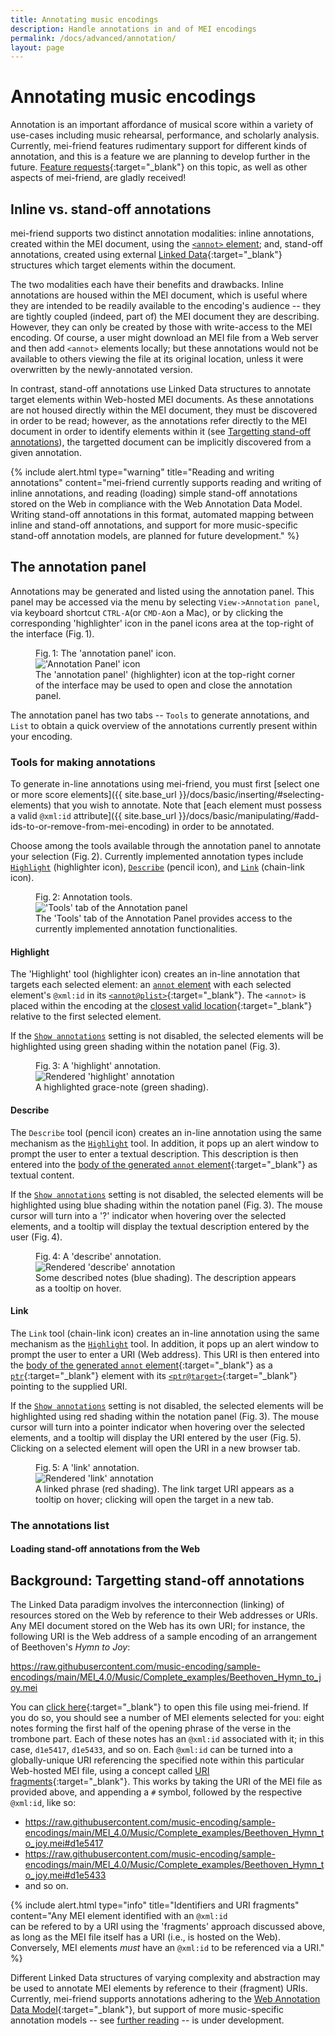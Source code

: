 ```yaml
---
title: Annotating music encodings
description: Handle annotations in and of MEI encodings
permalink: /docs/advanced/annotation/
layout: page
---
```

# Annotating music encodings

Annotation is an important affordance of musical score within a variety of use-cases including music rehearsal, performance, and scholarly analysis. Currently, mei-friend features rudimentary support for different kinds of annotation, and this is a feature we are planning to develop further in the future. [Feature requests](https://github.com/mei-friend/mei-friend/issues/new?template=feature_request.md){:target="_blank"} on this topic, as well as other aspects of mei-friend, are gladly received!

## Inline vs. stand-off annotations

mei-friend supports two distinct annotation modalities: inline annotations, created within the MEI document, using the <a href="https://music-encoding.org/guidelines/v4/elements/annot.html">`<annot>` element</a>; and, stand-off annotations, created using external [Linked Data](https://www.w3.org/DesignIssues/LinkedData.html){:target="_blank"} structures which target elements within the document.

The two modalities each have their benefits and drawbacks. Inline annotations are housed within the MEI document, which is useful where they are intended to be readily available to the encoding's audience -- they are tightly coupled (indeed, part of) the MEI document they are describing. However, they can only be created by those with write-access to the MEI encoding. Of course, a user might download an MEI file from a Web server and then add `<annot>` elements locally; but these annotations would not be available to others viewing the file at its original location, unless it were overwritten by the newly-annotated version. 

In contrast, stand-off annotations use Linked Data structures to annotate target elements within Web-hosted MEI documents. As these annotations are not housed directly within the MEI document, they must be discovered in order to be read; however, as the annotations refer directly to the MEI document in order to identify elements within it (see [Targetting stand-off annotations](#background-targetting-stand-off-annotations)), the targetted document can be implicitly discovered from a given annotation. 

{% include alert.html type="warning" title="Reading and writing annotations" content="mei-friend currently supports reading and writing of inline annotations, and reading (loading) simple stand-off annotations stored on the Web in compliance with the Web Annotation Data Model. Writing stand-off annotations in this format, automated mapping between inline and stand-off annotations, and support for more music-specific stand-off annotation models, are planned for future development." %}


## The annotation panel 
Annotations may be generated and listed using the annotation panel. This panel may be accessed via the menu by selecting `View->Annotation panel`, via keyboard shortcut `CTRL-A`(or `CMD-A`on a Mac), or by clicking the corresponding 'highlighter' icon in the panel icons area at the top-right of the interface (Fig.&thinsp;1). 

<figure class="thirdwidth">
    <div class="figure-title">Fig.&thinsp;1: The 'annotation panel' icon.</div>
        <img class="figure-img" src="{{ site.baseurl }}/assets/img/annotation/panelIcons-Highlight.png" 
            alt="'Annotation Panel' icon" />
    <figcaption class="figure-caption">The 'annotation panel' (highlighter) icon at the top-right corner of the interface may be used to open and close the annotation panel. </figcaption>
</figure>

The annotation panel has two tabs -- `Tools` to generate annotations, and `List` to obtain a quick overview of the annotations currently present within your encoding.

### Tools for making annotations 
To generate in-line annotations using mei-friend, you must first [select one or more score elements]({{ site.base_url }}/docs/basic/inserting/#selecting-elements) that you wish to annotate. Note that [each element must possess a valid `@xml:id` attribute]({{ site.base_url }}/docs/basic/manipulating/#add-ids-to-or-remove-from-mei-encoding) in order to be annotated. 

Choose among the tools available through the annotation panel to annotate your selection (Fig.&thinsp;2). Currently implemented annotation types include [`Highlight`](#highlight) (highlighter icon), [`Describe`](#describe) (pencil icon), and [`Link`](#link) (chain-link icon). 

<figure class="thirdwidth">
    <div class="figure-title">Fig.&thinsp;2: Annotation tools.</div>
        <img class="figure-img" src="{{ site.baseurl }}/assets/img/annotation/annotationPanel-Tools.png" 
            alt="'Tools' tab of the Annotation panel" />
    <figcaption class="figure-caption">The 'Tools' tab of the Annotation Panel provides access to the currently implemented annotation functionalities. </figcaption>
</figure>

#### Highlight 
The 'Highlight' tool (highlighter icon) creates an in-line annotation that targets each selected element: an <a href="https://music-encoding.org/guidelines/v4/elements/annot.html">`annot` element</a> with each selected element's `@xml:id` in its [`<annot@plist>`](https://music-encoding.org/guidelines/v4/elements/annot.html#attributes){:target="_blank"}. The `<annot>` is placed within the encoding at the [closest valid location](https://music-encoding.org/guidelines/v4/elements/annot.html#containedBy){:target="_blank"} relative to the first selected element.

If the [`Show annotations`](#annotation-settings) setting is not disabled, the selected elements will be highlighted using green shading within the notation panel (Fig.&thinsp;3).

<figure class="thirdwidth">
    <div class="figure-title">Fig.&thinsp;3: A 'highlight' annotation.</div>
        <img class="figure-img" src="{{ site.baseurl }}/assets/img/annotation/highlight.png" 
            alt="Rendered 'highlight' annotation" />
    <figcaption class="figure-caption">A highlighted grace-note (green shading). </figcaption>
</figure>

#### Describe
The `Describe` tool (pencil icon) creates an in-line annotation using the same mechanism as the [`Highlight`](#highlight) tool. In addition, it pops up an alert window to prompt the user to enter a textual description. This description is then entered into the [body of the generated `annot` element](https://music-encoding.org/guidelines/v4/elements/annot.html#mayContain){:target="_blank"} as textual content. 

If the [`Show annotations`](#annotation-settings) setting is not disabled, the selected elements will be highlighted using blue shading within the notation panel (Fig.&thinsp;3). The mouse cursor will turn into a '?' indicator when hovering over the selected elements, and a tooltip will display the textual description entered by the user (Fig.&thinsp;4).

<figure class="thirdwidth">
    <div class="figure-title">Fig.&thinsp;4: A 'describe' annotation.</div>
        <img class="figure-img" src="{{ site.baseurl }}/assets/img/annotation/describe.png" 
            alt="Rendered 'describe' annotation" />
    <figcaption class="figure-caption">Some described notes (blue shading). The description appears as a tooltip on hover. </figcaption>
</figure>

#### Link
The `Link` tool (chain-link icon) creates an in-line annotation using the same mechanism as the [`Highlight`](#highlight) tool. In addition, it pops up an alert window to prompt the user to enter a URI (Web address). This URI is then entered into the [body of the generated `annot` element](https://music-encoding.org/guidelines/v4/elements/annot.html#mayContain){:target="_blank"} as a [`ptr`](https://music-encoding.org/guidelines/v4/elements/ptr.html){:target="_blank"} element with its [`<ptr@target>`](https://music-encoding.org/guidelines/v4/elements/ptr.html#attributes){:target="_blank"} pointing to the supplied URI. 

If the [`Show annotations`](#annotation-settings) setting is not disabled, the selected elements will be highlighted using red shading within the notation panel (Fig.&thinsp;3). The mouse cursor will turn into a pointer indicator when hovering over the selected elements, and a tooltip will display the URI entered by the user (Fig.&thinsp;5). Clicking on a selected element will open the URI in a new browser tab.

<figure class="halfwidth">
    <div class="figure-title">Fig.&thinsp;5: A 'link' annotation.</div>
        <img class="figure-img" src="{{ site.baseurl }}/assets/img/annotation/link.png" 
            alt="Rendered 'link' annotation" />
    <figcaption class="figure-caption">A linked phrase (red shading). The link target URI appears as a tooltip on hover; clicking will open the target in a new tab. </figcaption>
</figure>

### The annotations list

#### Loading stand-off annotations from the Web

## Background: Targetting stand-off annotations 
The Linked Data paradigm involves the interconnection (linking) of resources stored on the Web by reference to their Web addresses or URIs. Any MEI document stored on the Web has its own URI; for instance, the following URI is the Web address of a sample encoding of an arrangement of Beethoven's *Hymn to Joy*:

<https://raw.githubusercontent.com/music-encoding/sample-encodings/main/MEI_4.0/Music/Complete_examples/Beethoven_Hymn_to_joy.mei>

You can [click here](https://mei-friend.mdw.ac.at/?file=https://raw.githubusercontent.com/music-encoding/sample-encodings/main/MEI_4.0/Music/Complete_examples/Beethoven_Hymn_to_joy.mei&select=d1e5417,d1e5433,d1e5449,d1e5463,d1e6205,d1e6219,d1e6233,d1e6249){:target="_blank"} to open this file using mei-friend. If you do so, you should see a number of MEI elements selected for you: eight notes forming the first half of the opening phrase of the verse in the trombone part. Each of these notes has an `@xml:id` associated with it; in this case, `d1e5417`, `d1e5433`, and so on. Each `@xml:id` can be turned into a globally-unique URI referencing the specified note within this particular Web-hosted MEI file, using a concept called [URI fragments](https://en.wikipedia.org/wiki/URI_fragment){:target="_blank"}. This works by taking the URI of the MEI file as provided above, and appending a `#` symbol, followed by the respective `@xml:id`, like so:

* <https://raw.githubusercontent.com/music-encoding/sample-encodings/main/MEI_4.0/Music/Complete_examples/Beethoven_Hymn_to_joy.mei#d1e5417>
* <https://raw.githubusercontent.com/music-encoding/sample-encodings/main/MEI_4.0/Music/Complete_examples/Beethoven_Hymn_to_joy.mei#d1e5433>
* and so on.

{% include alert.html type="info" title="Identifiers and URI fragments" content="Any MEI element identified with an <code>@xml:id </code> can be refered to by a URI using the 'fragments' approach discussed above, as long as the MEI file itself has a URI (i.e., is hosted on the Web). Conversely, MEI elements <em>must</em> have an <code>@xml:id</code> to be referenced via a URI." %}

Different Linked Data structures of varying complexity and abstraction may be used to annotate MEI elements by reference to their (fragment) URIs. Currently, mei-friend supports annotations adhering to the [Web Annotation Data Model](https://www.w3.org/TR/annotation-model/){:target="_blank"}, but support of more music-specific annotation models -- see [further reading](/docs/furtherreading) -- is under development.
